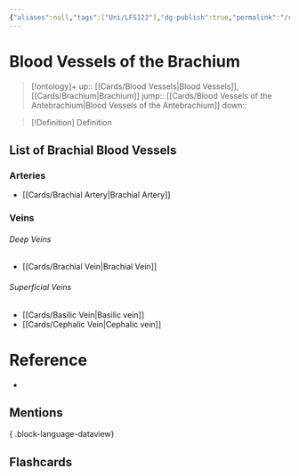 ```yaml
---
{"aliases":null,"tags":["Uni/LFS122"],"dg-publish":true,"permalink":"/cards/blood-vessels-of-the-brachium/","dgPassFrontmatter":true}
---
```


# Blood Vessels of the Brachium

> [!ontology]+
> up:: [[Cards/Blood Vessels\|Blood Vessels]], [[Cards/Brachium\|Brachium]]
> jump:: [[Cards/Blood Vessels of the Antebrachium\|Blood Vessels of the Antebrachium]]
> down:: 

> [!Definition] Definition

## List of Brachial Blood Vessels

### Arteries

- [[Cards/Brachial Artery\|Brachial Artery]]

### Veins

###### Deep Veins

- [[Cards/Brachial Vein\|Brachial Vein]]

###### Superficial Veins

- [[Cards/Basilic Vein\|Basilic vein]]
- [[Cards/Cephalic Vein\|Cephalic vein]]

# Reference

- 

## Mentions


{ .block-language-dataview}

## Flashcards